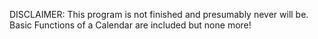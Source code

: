 DISCLAIMER: This program is not finished and presumably never will be. Basic Functions of a Calendar are included but none more!
